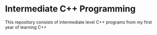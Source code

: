 # Intermediate C++ Programming
This repository consists of intermediate level C++ programs from my first year of learning C++
